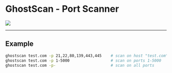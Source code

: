 # GhostScan - Port Scanner

![](https://imagizer.imageshack.com/img924/2180/qbHrbk.png)

---

## Example
```sh
ghostscan test.com -p 21,22,80,139,443,445    # scan on host "test.com" on selected ports
ghostscan test.com -p 1-5000                  # scan on ports 1-5000
ghostscan test.com -p-                        # scan on all ports
```

